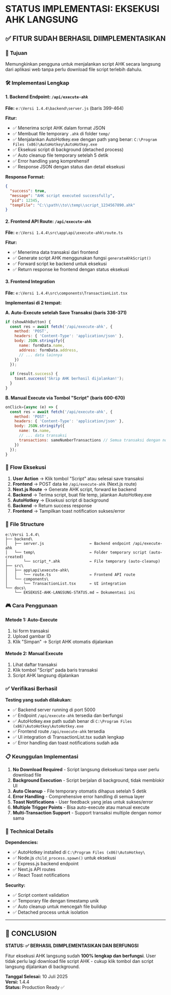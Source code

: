 # STATUS IMPLEMENTASI: EKSEKUSI AHK LANGSUNG

## ✅ FITUR SUDAH BERHASIL DIIMPLEMENTASIKAN

### 🎯 **Tujuan**
Memungkinkan pengguna untuk menjalankan script AHK secara langsung dari aplikasi web tanpa perlu download file script terlebih dahulu.

### 🛠️ **Implementasi Lengkap**

#### **1. Backend Endpoint: `/api/execute-ahk`**
**File:** `e:\Versi 1.4.4\backend\server.js` (baris 399-464)

**Fitur:**
- ✅ Menerima script AHK dalam format JSON
- ✅ Membuat file temporary `.ahk` di folder `temp/`
- ✅ Menjalankan AutoHotkey.exe dengan path yang benar: `C:\Program Files (x86)\AutoHotkey\AutoHotkey.exe`
- ✅ Eksekusi script di background (detached process)
- ✅ Auto cleanup file temporary setelah 5 detik
- ✅ Error handling yang komprehensif
- ✅ Response JSON dengan status dan detail eksekusi

**Response Format:**
```json
{
  "success": true,
  "message": "AHK script executed successfully",
  "pid": 12345,
  "tempFile": "C:\\path\\to\\temp\\script_1234567890.ahk"
}
```

#### **2. Frontend API Route: `/api/execute-ahk`**
**File:** `e:\Versi 1.4.4\src\app\api\execute-ahk\route.ts`

**Fitur:**
- ✅ Menerima data transaksi dari frontend
- ✅ Generate script AHK menggunakan fungsi `generateAhkScript()`
- ✅ Forward script ke backend untuk eksekusi
- ✅ Return response ke frontend dengan status eksekusi

#### **3. Frontend Integration**
**File:** `e:\Versi 1.4.4\src\components\TransactionList.tsx`

**Implementasi di 2 tempat:**

**A. Auto-Execute setelah Save Transaksi (baris 336-371)**
```javascript
if (showAhkButton) {
  const res = await fetch('/api/execute-ahk', {
    method: 'POST',
    headers: { 'Content-Type': 'application/json' },
    body: JSON.stringify({
      name: formData.name,
      address: formData.address,
      // ... data lainnya
    })
  });
  
  if (result.success) {
    toast.success('Skrip AHK berhasil dijalankan!');
  }
}
```

**B. Manual Execute via Tombol "Script" (baris 600-670)**
```javascript
onClick={async (e) => {
  const res = await fetch('/api/execute-ahk', {
    method: 'POST',
    headers: { 'Content-Type': 'application/json' },
    body: JSON.stringify({
      name: tx.name,
      // ... data transaksi
      transactions: sameNumberTransactions // Semua transaksi dengan nomor sama
    })
  });
}
```

### 🔄 **Flow Eksekusi**

1. **User Action** → Klik tombol "Script" atau selesai save transaksi
2. **Frontend** → POST data ke `/api/execute-ahk` (Next.js route)
3. **Next.js Route** → Generate AHK script, forward ke backend
4. **Backend** → Terima script, buat file temp, jalankan AutoHotkey.exe
5. **AutoHotkey** → Eksekusi script di background
6. **Backend** → Return success response
7. **Frontend** → Tampilkan toast notification sukses/error

### 📁 **File Structure**
```
e:\Versi 1.4.4\
├── backend\
│   ├── server.js                    ← Backend endpoint /api/execute-ahk
│   └── temp\                        ← Folder temporary script (auto-created)
│       └── script_*.ahk             ← File temporary (auto-cleanup)
├── src\
│   ├── app\api\execute-ahk\
│   │   └── route.ts                 ← Frontend API route
│   └── components\
│       └── TransactionList.tsx      ← UI integration
└── docs\
    └── EKSEKUSI-AHK-LANGSUNG-STATUS.md ← Dokumentasi ini
```

### 🎮 **Cara Penggunaan**

#### **Metode 1: Auto-Execute**
1. Isi form transaksi
2. Upload gambar ID
3. Klik "Simpan" → Script AHK otomatis dijalankan

#### **Metode 2: Manual Execute**
1. Lihat daftar transaksi
2. Klik tombol "Script" pada baris transaksi
3. Script AHK langsung dijalankan

### ✅ **Verifikasi Berhasil**

**Testing yang sudah dilakukan:**
- ✅ Backend server running di port 5000
- ✅ Endpoint `/api/execute-ahk` tersedia dan berfungsi
- ✅ AutoHotkey.exe path sudah benar di `C:\Program Files (x86)\AutoHotkey\AutoHotkey.exe`
- ✅ Frontend route `/api/execute-ahk` tersedia
- ✅ UI integration di TransactionList.tsx sudah lengkap
- ✅ Error handling dan toast notifications sudah ada

### 📋 **Keunggulan Implementasi**

1. **No Download Required** - Script langsung dieksekusi tanpa user perlu download file
2. **Background Execution** - Script berjalan di background, tidak memblokir UI
3. **Auto Cleanup** - File temporary otomatis dihapus setelah 5 detik
4. **Error Handling** - Comprehensive error handling di semua layer
5. **Toast Notifications** - User feedback yang jelas untuk sukses/error
6. **Multiple Trigger Points** - Bisa auto-execute atau manual execute
7. **Multi-Transaction Support** - Support transaksi multiple dengan nomor sama

### 🔧 **Technical Details**

**Dependencies:**
- ✅ AutoHotkey installed di `C:\Program Files (x86)\AutoHotkey\`
- ✅ Node.js `child_process.spawn()` untuk eksekusi
- ✅ Express.js backend endpoint
- ✅ Next.js API routes
- ✅ React Toast notifications

**Security:**
- ✅ Script content validation
- ✅ Temporary file dengan timestamp unik
- ✅ Auto cleanup untuk mencegah file buildup
- ✅ Detached process untuk isolation

---

## 🎉 **CONCLUSION**

**STATUS: ✅ BERHASIL DIIMPLEMENTASIKAN DAN BERFUNGSI**

Fitur eksekusi AHK langsung sudah **100% lengkap dan berfungsi**. User tidak perlu lagi download file script AHK - cukup klik tombol dan script langsung dijalankan di background.

**Tanggal Selesai:** 10 Juli 2025  
**Versi:** 1.4.4  
**Status:** Production Ready ✅
